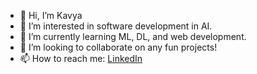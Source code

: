 - 👋 Hi, I’m Kavya
- 👀 I’m interested in software development in AI.
- 🌱 I’m currently learning ML, DL, and web development.
- 💞️ I’m looking to collaborate on any fun projects!
- 📫 How to reach me: [LinkedIn](www.linkedin.com/in/-kavya)

<!---
kv-22/kv-22 is a ✨ special ✨ repository because its `README.md` (this file) appears on your GitHub profile.
You can click the Preview link to take a look at your changes.
--->
